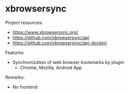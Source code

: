 # xbrowsersync

Project resources:

- https://www.xbrowsersync.org/
- https://github.com/xbrowsersync/api
- https://github.com/xbrowsersync/api-docker/

Features:

- Synchronization of web browser bookmarks by plugin
  - Chrome, Mozilla, Android App

Remarks:

- No frontend